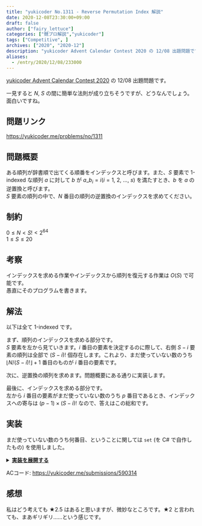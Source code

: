 ```yaml
---
title: "yukicoder No.1311 - Reverse Permutation Index 解説"
date: 2020-12-08T23:30:00+09:00
draft: false
author: ["fairy_lettuce"]
categories: ["競プロ解説","yukicoder"]
tags: ["Competitive", ]
archives: ["2020", "2020-12"]
description: "yukicoder Advent Calendar Contest 2020 の 12/08 出題問題です。 一見すると の間に簡単な法則が成り立ちそうですが、どうなんでしょう。面白いですね。 問題リンク https://yukicoder.me/problems/no/1311…"
aliases:
  - /entry/2020/12/08/233000
---
```


<!-- 解説ブログ テンプレ -->

[yukicoder Advent Calendar Contest 2020](https://yukicoder.me/contests/300) の 12/08 出題問題です。  

一見すると $N,\ S$ の間に簡単な法則が成り立ちそうですが、どうなんでしょう。面白いですね。

## 問題リンク

https://yukicoder.me/problems/no/1311

## 問題概要

ある順列が辞書順で出てくる順番をインデックスと呼びます。また、$S$ 要素で $1$-indexed な順列 $a$ に対して $b$ が $a\_{b_{i}}=i (i=1,\ 2,\ \dots,\ s)$ を満たすとき、$b$ を $a$ の逆置換と呼びます。  
$S$ 要素の順列の中で、$N$ 番目の順列の逆置換のインデックスを求めてください。

## 制約

$0\le N\lt S! \lt 2^{64}$  
$1\le S\le 20$

<!--more-->

## 考察

インデックスを求める作業やインデックスから順列を復元する作業は $O(S)$ で可能です。  
愚直にそのプログラムを書きます。

## 解法

以下は全て $1$-indexed です。

まず、順列のインデックスを求める部分です。  
$S$ 要素を左から見ていきます。$i$ 番目の要素を決定するのに際して、右側 $S-i$ 要素の順列は全部で $(S-i)!$ 個存在します。これより、まだ使っていない数のうち $\lfloor N/(S-i)!\rfloor+1$ 番目のものが $i$ 番目の要素です。

次に、逆置換の順列を求めます。問題概要にある通りに実装します。

最後に、インデックスを求める部分です。  
左から $i$ 番目の要素がまだ使っていない数のうち $p$ 番目であるとき、インデックスへの寄与は $(p-1)\times (S-i)!$ なので、答えはこの総和です。

## 実装

まだ使っていない数のうち何番目、ということに関しては `set` (を C# で自作したもの) を使用しました。

<details><summary><u><b>実装を展開する</b></u></summary>

```cs
		public void Solve()
		{
			var (n, s) = cin.ReadValue<long, int>();
			factorial = new long[s + 1];
			factorial[0] = 1;
			for (int i = 0; i < s; i++)
			{
				factorial[i + 1] = factorial[i] * (i + 1);
			}

			var before = GetArray(n, s);
			var after = new int[s];
			for (int i = 0; i < s; i++)
			{
				after[before[i] - 1] = i + 1;
			}

			Console.WriteLine(GetNum(s, after));
		}

		public long GetNum(int s, int[] arr)
		{
			var unseen = new Set<int>();
			for (int i = 0; i < s; i++)
			{
				unseen.Add(i + 1);
			}

			long ret = 0;
			for (int i = 0; i < s; i++)
			{
				ret += factorial[s - i - 1] * unseen.LowerBound(arr[i]);
				unseen.Remove(arr[i]);
			}

			return ret;
		}

		public int[] GetArray(long n, int s)
		{
			var unseen = new Set<int>();
			for (int i = 0; i < s; i++)
			{
				unseen.Add(i + 1);
			}
			var ret = new int[s];
			for (int i = 0; i < s; i++)
			{
				ret[i] = unseen[(int)(n / factorial[s - i - 1])];
				unseen.Remove(ret[i]);
				n %= factorial[s - i - 1];
			}
			return ret;
		}
```

</details>

ACコード: https://yukicoder.me/submissions/590314  

## 感想

私はどう考えても ★2.5 はあると思いますが、微妙なところです。★2 と言われても、まあギリギリ……という感じです。